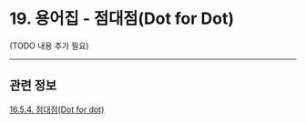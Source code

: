 # 19. 용어집 - 점대점(Dot for Dot)

(TODO 내용 추가 필요)

***

## 관련 정보

[16.5.4. 점대점(Dot for dot)](./16-05-04-dot-for-dot.md)